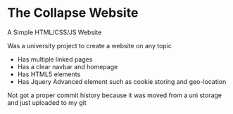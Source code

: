 # The Collapse Website
A Simple HTML/CSS/JS Website

Was a university project to create a website on any topic
- Has multiple linked pages
- Has a clear navbar and homepage
- Has HTML5 elements
- Has Jquery Advanced element such as cookie storing and geo-location

Not got a proper commit history because it was moved from a uni storage and just uploaded to my git

